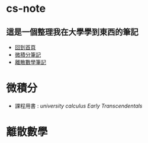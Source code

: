 # cs-note
## 這是一個整理我在大學學到東西的筆記
- [回到首頁](#top)
- [微積分筆記](#離散數學)
- [離散數學筆記](#微積分)
# 微積分
- 課程用書 :  *university calculus Early Transcendentals*
# 離散數學
